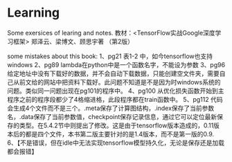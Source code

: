 # Learning
Some exersices of learing and notes.
教材：<TensorFlow实战Google深度学习框架> 郑泽云、梁博文、顾思宇著 （第2版）



some mistakes about this book:
1、pg21 表1-2 中，如今tensorflow也支持windows
2、pg89 lambda在python中是一个函数名字，不能设为参数
3、pg96 给定地址中没有下载好的数据，并不会自动下载数据，只能创建空文件夹，需要自己从前文给的网站中把资料下载好。此问题不知道是不是因为时windows系统的问题。类似同一问题出现在pg101的程序中。
4、pg100 从优化损失函数开始到主程序之前的程序段都少了4格缩进格，此段程序都在train函数中。
5、pg112 代码会生成4个文件而不是三个。.meta保存了计算图结构，.index保存了当前参数名，.data保存了当前参数值，checkpoint保存记录信息，通过它可以定位最新保存的类型。在5.4.2节中则提出了修改。这是由于tensorflow版本造成的，0.11版本后的都是四个文件，本书第二版主要针对的是1.4版本，而不是第一版的0.9.
6、【不是错误，但在idle中无法实现tensorflow模型持久化，无论是保存还是加载都会报错】
